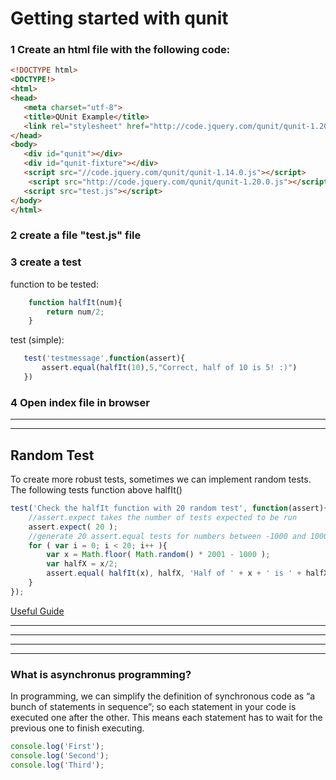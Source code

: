 # Getting started with qunit

### 1 Create an html file with the following code:

```html
<!DOCTYPE html>
<DOCTYPE!>
<html>
<head>
   <meta charset="utf-8">
   <title>QUnit Example</title>
   <link rel="stylesheet" href="http://code.jquery.com/qunit/qunit-1.20.0.css">
</head>
<body>
   <div id="qunit"></div>
   <div id="qunit-fixture"></div>
   <script src="//code.jquery.com/qunit/qunit-1.14.0.js"></script>
    <script src="http://code.jquery.com/qunit/qunit-1.20.0.js"></script>
   <script src="test.js"></script>
</body>
</html>
```


### 2 create a file "test.js" file


### 3 create a test
function to be tested:
```js
    function halfIt(num){
        return num/2;
    }
```
test (simple):
```js
   test('testmessage',function(assert){
       assert.equal(halfIt(10),5,"Correct, half of 10 is 5! :)")
   })
```

### 4 Open index file in browser
----------------
----------------

## Random Test

To create more robust tests, sometimes we can implement random tests. The following tests function above halfIt()



```js
test('Check the halfIt function with 20 random test', function(assert){
    //assert.expect takes the number of tests expected to be run
    assert.expect( 20 );
    //generate 20 assert.equal tests for numbers between -1000 and 1000
    for ( var i = 0; i < 20; i++ ){
        var x = Math.floor( Math.random() * 2001 - 1000 );
        var halfX = x/2;
        assert.equal( halfIt(x), halfX, 'Half of ' + x + ' is ' + halfX + ':)');
    }
});
```






[Useful Guide](http://www.sitepoint.com/getting-started-qunit/)

----------------
----------------
----------------

-----
### What is asynchronus programming?
In programming, we can simplify the definition of synchronous code as “a bunch of statements in sequence”; so each statement in your code is executed one after the other. This means each statement has to wait for the previous one to finish executing.

```javascript
console.log('First');
console.log('Second');
console.log('Third');
```
